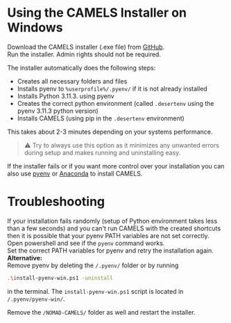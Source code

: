 # Using the CAMELS Installer on Windows
Download the CAMELS installer (.exe file) from [GitHub](https://github.com/A-D-Fuchs/CAMELS_installer/blob/main/Output/NOMAD-CAMELS_installer.exe).\
Run the installer. Admin rights should not be required. 

The installer automatically does the following steps:
- Creates all necessary folders and files
- Installs pyenv to `%userprofile%/.pyenv/` if it is not already installed
- Installs Python 3.11.3. using pyenv
- Creates the correct python environment (called `.desertenv` using the pyenv 3.11.3 python version)
- Installs CAMELS (using pip in the `.desertenv` environment)

This takes about 2-3 minutes depending on your systems performance.

> &#9888; Try to always use this option as it minimizes any unwanted errors during setup and makes running and uninstalling easy.

If the installer fails or if you want more control over your installation you can also use [pyenv](installation_custom_windows.md) or [Anaconda](installation_custom_anaconda) to install CAMELS.

# Troubleshooting
If your installation fails randomly (setup of Python environment takes less than a few seconds) and you can't run CAMELS with the created shortcuts then it is possible that your pyenv PATH variables are not set correctly. Open powershell and  see if the `pyenv` command works.\
Set the correct PATH variables for pyenv and retry the installation again.\
**Alternative:**\
Remove pyenv by deleting the `/.pyenv/` folder or by running 

```bash
.\install-pyenv-win.ps1 -uninstall
```
  in the terminal. The `install-pyenv-win.ps1` script is located in `/.pyenv/pyenv-win/`.

  Remove the `/NOMAD-CAMELS/` folder as well and restart the installer.
